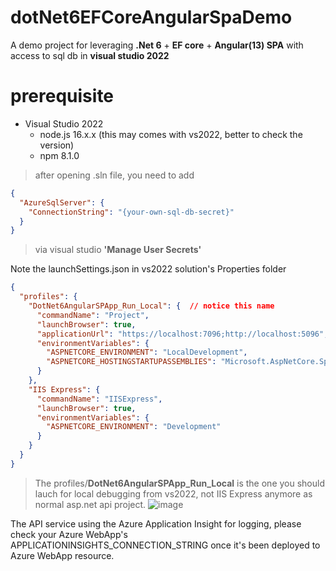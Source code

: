 # dotNet6EFCoreAngularSpaDemo
A demo project for leveraging **.Net 6** + **EF core** + **Angular(13) SPA** with access to sql db in **visual studio 2022**

# prerequisite
- Visual Studio 2022
   * node.js 16.x.x (this may comes with vs2022, better to check the version)
   * npm 8.1.0
> after opening .sln file, you need to add
```json
{
  "AzureSqlServer": {
    "ConnectionString": "{your-own-sql-db-secret}"
  }
}
```
> via visual studio **'Manage User Secrets'**

Note the launchSettings.json in vs2022 solution's Properties folder
```json
{
  "profiles": {
    "DotNet6AngularSPApp_Run_Local": {  // notice this name
      "commandName": "Project",
      "launchBrowser": true,
      "applicationUrl": "https://localhost:7096;http://localhost:5096", // the port value here can be arbitary
      "environmentVariables": {
        "ASPNETCORE_ENVIRONMENT": "LocalDevelopment",
        "ASPNETCORE_HOSTINGSTARTUPASSEMBLIES": "Microsoft.AspNetCore.SpaProxy" // this is needed if run from local vs2022
      }
    },
    "IIS Express": {
      "commandName": "IISExpress",
      "launchBrowser": true,
      "environmentVariables": {
        "ASPNETCORE_ENVIRONMENT": "Development"
      }
    }
  }
}
```
> The profiles/**DotNet6AngularSPApp_Run_Local** is the one you should lauch for local debugging from vs2022, not IIS Express anymore as normal asp.net api project.
![image](https://user-images.githubusercontent.com/5110396/172029299-9c9226e1-4152-461d-a130-3ce307b1802c.png)


The API service using the Azure Application Insight for logging, please check your Azure WebApp's APPLICATIONINSIGHTS_CONNECTION_STRING once it's been deployed to Azure WebApp resource.
